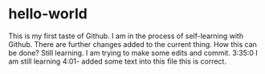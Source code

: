 # hello-world
This is my first taste of Github.
I am in the process of self-learning with Github.
There are further changes added to the current thing. 
How this can be done? 
Still learning. 
I am trying to make some edits and commit.
3:35:0 I am still learning 
4:01- added some text into this file
this is correct.  
